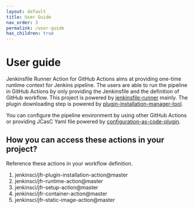 ```yaml
---
layout: default
title: User Guide
nav_order: 3
permalink: /user-guide
has_children: true
---
```


# User guide
Jenkinsfile Runner Action for GitHub Actions aims at providing one-time runtime context for Jenkins pipeline. The users are able to run the pipeline in GitHub Actions by only providing the Jenkinsfile and the definition of GitHub workflow. This project is powered by [jenkinsfile-runner](https://github.com/jenkinsci/jenkinsfile-runner) mainly. The plugin downloading step is powered by [plugin-installation-manager-tool](https://github.com/jenkinsci/plugin-installation-manager-tool).

You can configure the pipeline environment by using other GitHub Actions or providing JCasC Yaml file powered by [configuration-as-code-plugin](https://www.jenkins.io/projects/jcasc/).

## How you can access these actions in your project?
Reference these actions in your workflow definition.
1. jenkinsci/jfr-plugin-installation-action@master
2. jenkinsci/jfr-runtime-action@master
3. jenkinsci/jfr-setup-action@master
4. jenkinsci/jfr-container-action@master
5. jenkinsci/jfr-static-image-action@master
